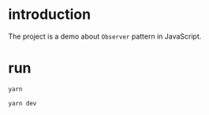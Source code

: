 # introduction

The project is a demo about `Observer` pattern in JavaScript.

# run

```bash
yarn

yarn dev
```

